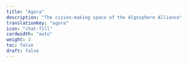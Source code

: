 ```yaml
---
title: "Agora"
description: "The cision-making space of the Algosphere Alliance"
translationKey: "agora"
icon: "chat-fill"
cardwidth: "auto"
weight: 3
toc: false
draft: false
---
```

